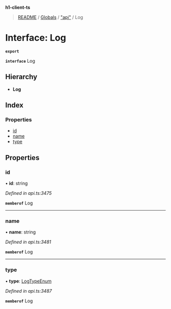 **h1-client-ts**

> [README](../README.md) / [Globals](../globals.md) / ["api"](../modules/_api_.md) / Log

# Interface: Log

**`export`** 

**`interface`** Log

## Hierarchy

* **Log**

## Index

### Properties

* [id](_api_.log.md#id)
* [name](_api_.log.md#name)
* [type](_api_.log.md#type)

## Properties

### id

•  **id**: string

*Defined in api.ts:3475*

**`memberof`** Log

___

### name

•  **name**: string

*Defined in api.ts:3481*

**`memberof`** Log

___

### type

•  **type**: [LogTypeEnum](../enums/_api_.logtypeenum.md)

*Defined in api.ts:3487*

**`memberof`** Log
